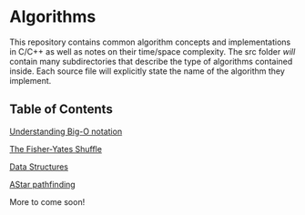 # Algorithms

This repository contains common algorithm concepts and implementations in C/C++ as well as notes on their time/space complexity. The src folder *will* contain many subdirectories that describe the type of algorithms contained inside. Each source file will explicitly state the name of the algorithm they implement.

## Table of Contents

[Understanding Big-O notation](https://github.com/Kobakat/Algorithms/tree/master/src/BigO)

[The Fisher-Yates Shuffle](https://github.com/Kobakat/Algorithms/tree/master/src/Fisher-Yates)

[Data Structures](https://github.com/Kobakat/Algorithms/tree/master/src/Data-Structures)

[AStar pathfinding](https://github.com/Kobakat/Algorithms/tree/master/src/AStar)

More to come soon!
